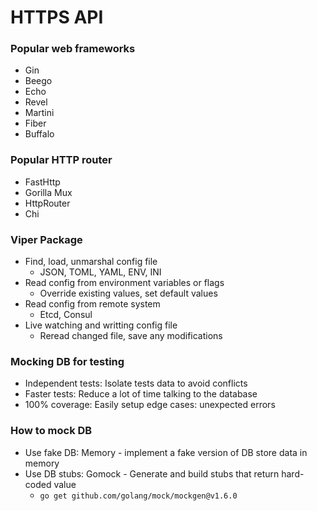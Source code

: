# HTTPS API

### Popular web frameworks

- Gin
- Beego
- Echo
- Revel
- Martini
- Fiber
- Buffalo

### Popular HTTP router

- FastHttp
- Gorilla Mux
- HttpRouter
- Chi

### Viper Package

- Find, load, unmarshal config file
  - JSON, TOML, YAML, ENV, INI
- Read config from environment variables or flags
  - Override existing values, set default values
- Read config from remote system
  - Etcd, Consul
- Live watching and writting config file
  - Reread changed file, save any modifications

### Mocking DB for testing

- Independent tests: Isolate tests data to avoid conflicts
- Faster tests: Reduce a lot of time talking to the database
- 100% coverage: Easily setup edge cases: unexpected errors

### How to mock DB

- Use fake DB: Memory - implement a fake version of DB store data in memory
- Use DB stubs: Gomock - Generate and build stubs that return hard-coded value
  - `go get github.com/golang/mock/mockgen@v1.6.0`
